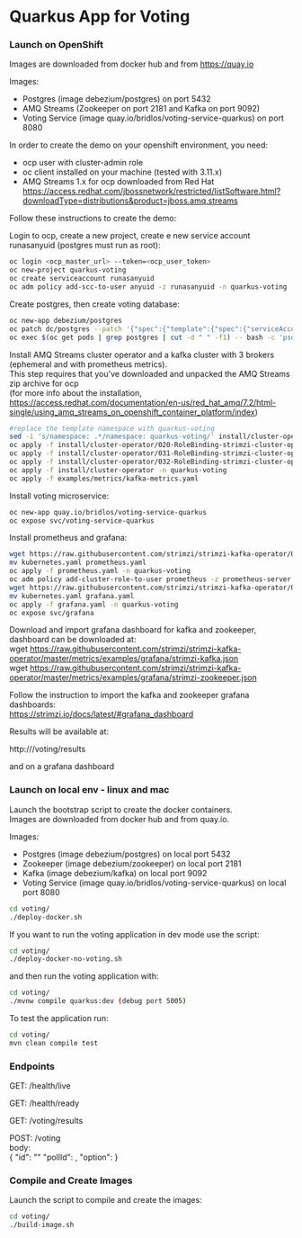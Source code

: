 Quarkus App for Voting
=============================

### Launch on OpenShift

Images are downloaded from docker hub and from https://quay.io

Images:
 - Postgres (image debezium/postgres) on port 5432
 - AMQ Streams (Zookeeper on port 2181 and Kafka on port 9092)
 - Voting Service (image quay.io/bridlos/voting-service-quarkus) on port 8080

In order to create the demo on your openshift environment, you need:
 - ocp user with cluster-admin role
 - oc client installed on your machine (tested with 3.11.x)
 - AMQ Streams 1.x for ocp downloaded from Red Hat<br>
 https://access.redhat.com/jbossnetwork/restricted/listSoftware.html?downloadType=distributions&product=jboss.amq.streams

Follow these instructions to create the demo:

Login to ocp, create a new project, create e new service account runasanyuid (postgres must run as root):
```bash
oc login <ocp_master_url> --token=<ocp_user_token>
oc new-project quarkus-voting
oc create serviceaccount runasanyuid
oc adm policy add-scc-to-user anyuid -z runasanyuid -n quarkus-voting
```

Create postgres, then create voting database:
```bash
oc new-app debezium/postgres
oc patch dc/postgres --patch '{"spec":{"template":{"spec":{"serviceAccountName": "runasanyuid"}}}}'
oc exec $(oc get pods | grep postgres | cut -d " " -f1) -- bash -c 'psql -h localhost -p 5432 -U postgres -c "CREATE DATABASE voting;"'
```

Install AMQ Streams cluster operator and a kafka cluster with 3 brokers (ephemeral and with prometheus metrics).<br>
This step requires that you've downloaded and unpacked the AMQ Streams zip archive for ocp <br>
(for more info about the installation, https://access.redhat.com/documentation/en-us/red_hat_amq/7.2/html-single/using_amq_streams_on_openshift_container_platform/index)


```bash
#replace the template namespace with quarkus-voting
sed -i 's/namespace: .*/namespace: quarkus-voting/' install/cluster-operator/*RoleBinding*.yaml
oc apply -f install/cluster-operator/020-RoleBinding-strimzi-cluster-operator.yaml -n quarkus-voting
oc apply -f install/cluster-operator/031-RoleBinding-strimzi-cluster-operator-entity-operator-delegation.yaml -n quarkus-voting
oc apply -f install/cluster-operator/032-RoleBinding-strimzi-cluster-operator-topic-operator-delegation.yaml -n quarkus-voting
oc apply -f install/cluster-operator -n quarkus-voting
oc apply -f examples/metrics/kafka-metrics.yaml
```

Install voting microservice:
```bash
oc new-app quay.io/bridlos/voting-service-quarkus
oc expose svc/voting-service-quarkus
```

Install prometheus and grafana:
```bash
wget https://raw.githubusercontent.com/strimzi/strimzi-kafka-operator/0.10.0/metrics/examples/prometheus/kubernetes.yaml
mv kubernetes.yaml prometheus.yaml
oc apply -f prometheus.yaml -n quarkus-voting
oc adm policy add-cluster-role-to-user prometheus -z prometheus-server
wget https://raw.githubusercontent.com/strimzi/strimzi-kafka-operator/0.10.0/metrics/examples/grafana/kubernetes.yaml
mv kubernetes.yaml grafana.yaml
oc apply -f grafana.yaml -n quarkus-voting
oc expose svc/grafana
```

Download and import grafana dashboard for kafka and zookeeper, dashboard can be downloaded at:<br>
wget https://raw.githubusercontent.com/strimzi/strimzi-kafka-operator/master/metrics/examples/grafana/strimzi-kafka.json<br>
wget https://raw.githubusercontent.com/strimzi/strimzi-kafka-operator/master/metrics/examples/grafana/strimzi-zookeeper.json

Follow the instruction to import the kafka and zookeeper grafana dashboards:<br>
https://strimzi.io/docs/latest/#grafana_dashboard

Results will be available at:

http://<voting-ocp-route>/voting/results

and on a grafana dashboard


### Launch on local env - linux and mac

Launch the bootstrap script to create the docker containers.<br>
Images are downloaded from docker hub and from quay.io.

Images:
 - Postgres (image debezium/postgres) on local port 5432
 - Zookeeper (image debezium/zookeeper) on local port 2181
 - Kafka (image debezium/kafka) on local port 9092
 - Voting Service (image quay.io/bridlos/voting-service-quarkus) on local port 8080

```bash
cd voting/
./deploy-docker.sh
```

If you want to run the voting application in dev mode use the script:

```bash
cd voting/
./deploy-docker-no-voting.sh
```

and then run the voting application with:

```bash
cd voting/
./mvnw compile quarkus:dev (debug port 5005)
```

To test the application run:
```bash
cd voting/
mvn clean compile test
```


### Endpoints

GET: <url>/health/live

GET: <url>/health/ready

GET: <url>/voting/results

POST: <url>/voting<br>
body: <br>
{
    "id": "<string>"
    "pollId": <int>,
    "option": <int>
}


### Compile and Create Images

Launch the script to compile and create the images:

```bash
cd voting/
./build-image.sh
```
